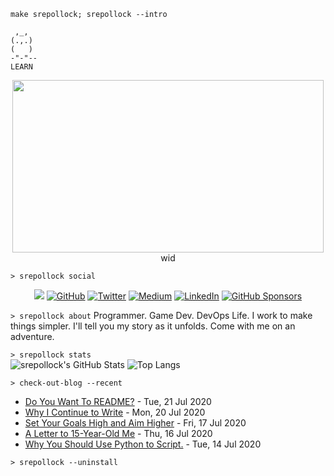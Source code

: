 `make srepollock; srepollock --intro`
```
 ,_,
(.,.)
(   )
-"-"--
LEARN
 ```
<p align="center">
<img width=498 height=276 src=https://external-content.duckduckgo.com/iu/?u=https%3A%2F%2Fmedia1.tenor.com%2Fimages%2Fa4cd3a19ae2b3ebbca19e4f022e660e4%2Ftenor.gif%3Fitemid%3D8645601&f=1&nofb=1 />wid
</p>  

 `> srepollock social`
 
<p align="center">
  <img src="https://img.shields.io/static/v1?label=&message=Personal-Website&color=brightgreen&link=https://spollock.ca" /img>
	<a href="https://github.com/srepollock"><img src="https://img.shields.io/github/followers/srepollock.svg?label=GitHub&style=social" alt="GitHub"></a>
	<a href="https://twitter.com/srepollock"><img src="https://img.shields.io/twitter/follow/srepollock?label=Twitter&style=social" alt="Twitter"></a>
  <a href="https://medium.com/@srepollock"><img src="https://img.shields.io/badge/Medium--_.svg?label=Medium&style=social" alt="Medium" /></a>
	<a href="https://www.linkedin.com/in/srepollock"><img src="https://img.shields.io/badge/LinkedIn--_.svg?style=social&logo=linkedin" alt="LinkedIn"></a>
	<a href="https://github.com/sponsors/srepollock"><img src="https://img.shields.io/badge/GitHub_Sponsors--_.svg?style=social&logo=github&logoColor=EA4AAA" alt="GitHub Sponsors"></a>
</p>

`> srepollock about`
Programmer. Game Dev. DevOps Life. I work to make things simpler. I'll tell you my story as it unfolds. Come with me on an adventure.

`> srepollock stats`  
![srepollock's GitHub Stats](https://github-readme-stats.vercel.app/api?username=srepollock&show_icons=true&theme=cobalt)
![Top Langs](https://github-readme-stats.vercel.app/api/top-langs/?username=srepollock)

`> check-out-blog --recent`
<!-- blog starts -->
* [Do You Want To README?](https://medium.com/@srepollock/do-you-want-to-readme-89aa703c1835?source=rss-946d079fd083------2) - Tue, 21 Jul 2020
* [Why I Continue to Write](https://medium.com/swlh/why-i-continue-to-write-82ce16140d78?source=rss-946d079fd083------2) - Mon, 20 Jul 2020
* [Set Your Goals High and Aim Higher](https://medium.com/the-post-grad-survival-guide/set-your-goals-high-and-aim-higher-248a9f1812d4?source=rss-946d079fd083------2) - Fri, 17 Jul 2020
* [A Letter to 15-Year-Old Me](https://medium.com/@srepollock/a-letter-to-15-year-old-me-1a70aa4a660?source=rss-946d079fd083------2) - Thu, 16 Jul 2020
* [Why You Should Use Python  to Script.](https://medium.com/swlh/why-you-should-use-python-to-script-8f1d591cf2c1?source=rss-946d079fd083------2) - Tue, 14 Jul 2020
<!-- blog ends -->

`> srepollock --uninstall`
